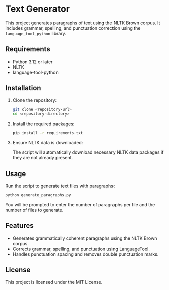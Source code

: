# Text Generator

This project generates paragraphs of text using the NLTK Brown corpus. It includes grammar, spelling, and punctuation correction using the `language_tool_python` library.

## Requirements

- Python 3.12 or later
- NLTK
- language-tool-python

## Installation

1. Clone the repository:

   ```bash
   git clone <repository-url>
   cd <repository-directory>
   ```

2. Install the required packages:

   ```bash
   pip install -r requirements.txt
   ```

3. Ensure NLTK data is downloaded:

   The script will automatically download necessary NLTK data packages if they are not already present.

## Usage

Run the script to generate text files with paragraphs:

```bash
python generate_paragraphs.py
```

You will be prompted to enter the number of paragraphs per file and the number of files to generate.

## Features

- Generates grammatically coherent paragraphs using the NLTK Brown corpus.
- Corrects grammar, spelling, and punctuation using LanguageTool.
- Handles punctuation spacing and removes double punctuation marks.

## License

This project is licensed under the MIT License.
